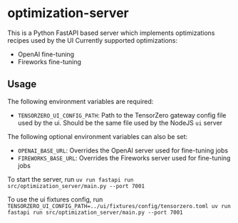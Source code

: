 # optimization-server

This is a Python FastAPI based server which implements optimizations recipes used by the UI
Currently supported optimizations:

- OpenAI fine-tuning
- Fireworks fine-tuning

## Usage

The following environment variables are required:

- `TENSORZERO_UI_CONFIG_PATH`: Path to the TensorZero gateway config file used by the ui. Should be the same file used by the NodeJS `ui` server

The following optional environment variables can also be set:

- `OPENAI_BASE_URL`: Overrides the OpenAI server used for fine-tuning jobs
- `FIREWORKS_BASE_URL`: Overrides the Fireworks server used for fine-tuning jobs

To start the server, run `uv run fastapi run src/optimization_server/main.py --port 7001`

To use the ui fixtures config, run `TENSORZERO_UI_CONFIG_PATH=../ui/fixtures/config/tensorzero.toml uv run fastapi run src/optimization_server/main.py --port 7001`
